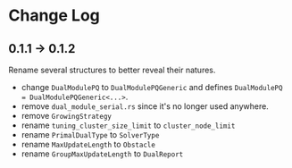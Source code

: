 # Change Log

## 0.1.1 -> 0.1.2

Rename several structures to better reveal their natures.

- change `DualModulePQ` to `DualModulePQGeneric` and defines `DualModulePQ = DualModulePQGeneric<...>`.
- remove `dual_module_serial.rs` since it's no longer used anywhere.
- remove `GrowingStrategy`
- rename `tuning_cluster_size_limit` to `cluster_node_limit`
- rename `PrimalDualType` to `SolverType`
- rename `MaxUpdateLength` to `Obstacle`
- rename `GroupMaxUpdateLength` to `DualReport`
